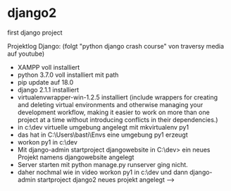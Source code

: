 # django2
first django project

Projektlog Django:
(folgt "python django crash course" von traversy media auf youtube)

- XAMPP voll installiert
- python 3.7.0 voll installiert mit path
- pip update auf 18.0
- django 2.1.1 installiert
- virtualenvwrapper-win-1.2.5 installiert (include wrappers for creating and deleting virtual environments and otherwise managing your development workflow, making it easier to work on more than one project at a time without introducing conflicts in their dependencies.)
- in c:\dev virtuelle umgebung angelegt mit mkvirtualenv py1
- das hat in C:\Users\basti\Envs eine umgebung py1 erzeugt
- workon py1 in c:\dev
- Mit django-admin startproject djangowebsite in C:\dev> ein neues Projekt namens djangowebsite angelegt
- Server starten mit python manage.py runserver ging nicht.
- daher nochmal wie in video workon py1 in c:\dev und dann django-admin startproject django2 neues projekt angelegt
--> 
